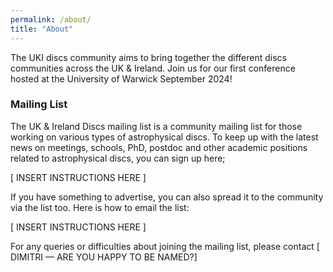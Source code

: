 ```yaml
---
permalink: /about/
title: "About"
---
```


The UKI discs community aims to bring together the different discs communities across the UK & Ireland. Join us for our first conference hosted at the University of Warwick September 2024!

### Mailing List

The UK & Ireland Discs mailing list is a community mailing list for those working on various types of astrophysical discs.  To keep up with the latest news on meetings, schools, PhD, postdoc and other academic positions related to astrophysical discs, you can sign up here;

[ INSERT INSTRUCTIONS HERE ]

If you have something to advertise, you can also spread it to the community via the list too. Here is how to email the list:

[ INSERT INSTRUCTIONS HERE ]

For any queries or difficulties about joining the mailing list, please contact [ DIMITRI — ARE YOU HAPPY TO BE NAMED?]
